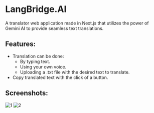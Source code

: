 # LangBridge.AI
A translator web application made in Next.js that utilizes the power of Gemini AI to provide seamless text translations.

## Features:
- Translation can be done: 
  - By typing text.
  - Using your own voice.
  - Uploading a .txt file with the desired text to translate.
- Copy translated text with the click of a button.

## Screenshots:
![1](https://github.com/user-attachments/assets/a56733e3-f12d-4d42-8bcd-698a85c45f3e)
![2](https://github.com/user-attachments/assets/65f962cf-4f8c-4ec3-b7d1-117a319e3867)
